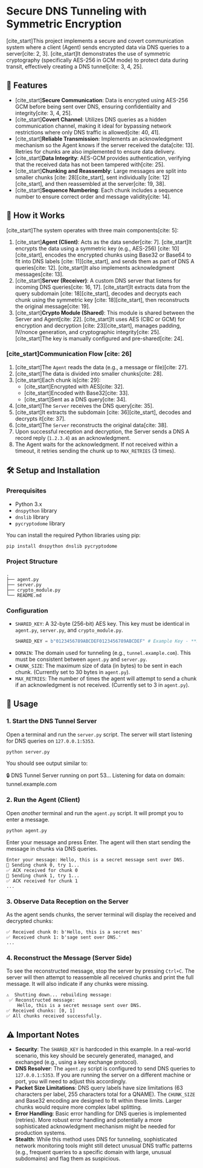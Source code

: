 # Secure DNS Tunneling with Symmetric Encryption

[cite_start]This project implements a secure and covert communication system where a client (Agent) sends encrypted data via DNS queries to a server[cite: 2, 3]. [cite_start]It demonstrates the use of symmetric cryptography (specifically AES-256 in GCM mode) to protect data during transit, effectively creating a DNS tunnel[cite: 3, 4, 25].

## 🌟 Features

* [cite_start]**Secure Communication**: Data is encrypted using AES-256 GCM before being sent over DNS, ensuring confidentiality and integrity[cite: 3, 4, 25].
* [cite_start]**Covert Channel**: Utilizes DNS queries as a hidden communication channel, making it ideal for bypassing network restrictions where only DNS traffic is allowed[cite: 40, 41].
* [cite_start]**Reliable Transmission**: Implements an acknowledgment mechanism so the Agent knows if the server received the data[cite: 13]. Retries for chunks are also implemented to ensure data delivery.
* [cite_start]**Data Integrity**: AES-GCM provides authentication, verifying that the received data has not been tampered with[cite: 25].
* [cite_start]**Chunking and Reassembly**: Large messages are split into smaller chunks [cite: 28][cite_start], sent individually [cite: 12][cite_start], and then reassembled at the server[cite: 19, 38].
* [cite_start]**Sequence Numbering**: Each chunk includes a sequence number to ensure correct order and message validity[cite: 14].

## 🚀 How it Works

[cite_start]The system operates with three main components[cite: 5]:

1.  [cite_start]**Agent (Client)**: Acts as the data sender[cite: 7]. [cite_start]It encrypts the data using a symmetric key (e.g., AES-256) [cite: 10][cite_start], encodes the encrypted chunks using Base32 or Base64 to fit into DNS labels [cite: 11][cite_start], and sends them as part of DNS A queries[cite: 12]. [cite_start]It also implements acknowledgment messages[cite: 13].
2.  [cite_start]**Server (Receiver)**: A custom DNS server that listens for incoming DNS queries[cite: 16, 17]. [cite_start]It extracts data from the query subdomain [cite: 18][cite_start], decodes and decrypts each chunk using the symmetric key [cite: 18][cite_start], then reconstructs the original message[cite: 19].
3.  [cite_start]**Crypto Module (Shared)**: This module is shared between the Server and Agent[cite: 22]. [cite_start]It uses AES (CBC or GCM) for encryption and decryption [cite: 23][cite_start], manages padding, IV/nonce generation, and cryptographic integrity[cite: 25]. [cite_start]The key is manually configured and pre-shared[cite: 24].

### [cite_start]Communication Flow [cite: 26]

1.  [cite_start]The `Agent` reads the data (e.g., a message or file)[cite: 27].
2.  [cite_start]The data is divided into smaller chunks[cite: 28].
3.  [cite_start]Each chunk is[cite: 29]:
    * [cite_start]Encrypted with AES[cite: 32].
    * [cite_start]Encoded with Base32[cite: 33].
    * [cite_start]Sent as a DNS query[cite: 34].
4.  [cite_start]The `Server` receives the DNS query[cite: 35].
5.  [cite_start]It extracts the subdomain [cite: 36][cite_start], decodes and decrypts it[cite: 37].
6.  [cite_start]The `Server` reconstructs the original data[cite: 38].
7.  Upon successful reception and decryption, the Server sends a DNS A record reply (`1.2.3.4`) as an acknowledgment.
8.  The Agent waits for the acknowledgment. If not received within a timeout, it retries sending the chunk up to `MAX_RETRIES` (3 times).

## 🛠️ Setup and Installation

### Prerequisites

* Python 3.x
* `dnspython` library
* `dnslib` library
* `pycryptodome` library

You can install the required Python libraries using pip:

```bash
pip install dnspython dnslib pycryptodome
```

### Project Structure

```
.
├── agent.py
├── server.py
├── crypto_module.py
└── README.md
```

### Configuration

  * `SHARED_KEY`: A 32-byte (256-bit) AES key. This key must be identical in `agent.py`, `server.py`, and `crypto_module.py`.
    ```python
    SHARED_KEY = b"0123456789ABCDEF0123456789ABCDEF" # Example Key - **DO NOT USE IN PRODUCTION**
    ```
  * `DOMAIN`: The domain used for tunneling (e.g., `tunnel.example.com`). This must be consistent between `agent.py` and `server.py`.
  * `CHUNK_SIZE`: The maximum size of data (in bytes) to be sent in each chunk. (Currently set to 30 bytes in `agent.py`).
  * `MAX_RETRIES`: The number of times the agent will attempt to send a chunk if an acknowledgment is not received. (Currently set to 3 in `agent.py`).

## 🚀 Usage

### 1\. Start the DNS Tunnel Server

Open a terminal and run the `server.py` script. The server will start listening for DNS queries on `127.0.0.1:5353`.

```bash
python server.py
```
You should see output similar to:


🔒 DNS Tunnel Server running on port 53...
Listening for data on domain: tunnel.example.com


### 2\. Run the Agent (Client)

Open *another* terminal and run the `agent.py` script. It will prompt you to enter a message.

```bash
python agent.py
```

Enter your message and press Enter. The agent will then start sending the message in chunks via DNS queries.

```
Enter your message: Hello, this is a secret message sent over DNS.
🔹 Sending chunk 0, try 1...
✅ ACK received for chunk 0
🔹 Sending chunk 1, try 1...
✅ ACK received for chunk 1
...
```

### 3\. Observe Data Reception on the Server

As the agent sends chunks, the server terminal will display the received and decrypted chunks:

```
✅ Received chunk 0: b'Hello, this is a secret mes'
✅ Received chunk 1: b'sage sent over DNS.'
...
```

### 4\. Reconstruct the Message (Server Side)

To see the reconstructed message, stop the server by pressing `Ctrl+C`. The server will then attempt to reassemble all received chunks and print the full message. It will also indicate if any chunks were missing.

```
⚠️  Shutting down... rebuilding message:
 ✅ Reconstructed message:
    Hello, this is a secret message sent over DNS.
✅ Received chunks: [0, 1]
✅ All chunks received successfully.
```

## ⚠️ Important Notes

  * **Security**: The `SHARED_KEY` is hardcoded in this example. In a real-world scenario, this key should be securely generated, managed, and exchanged (e.g., using a key exchange protocol).
  * **DNS Resolver**: The `agent.py` script is configured to send DNS queries to `127.0.0.1:5353`. If you are running the server on a different machine or port, you will need to adjust this accordingly.
  * **Packet Size Limitations**: DNS query labels have size limitations (63 characters per label, 255 characters total for a QNAME). The `CHUNK_SIZE` and Base32 encoding are designed to fit within these limits. Larger chunks would require more complex label splitting.
  * **Error Handling**: Basic error handling for DNS queries is implemented (retries). More robust error handling and potentially a more sophisticated acknowledgment mechanism might be needed for production systems.
  * **Stealth**: While this method uses DNS for tunneling, sophisticated network monitoring tools might still detect unusual DNS traffic patterns (e.g., frequent queries to a specific domain with large, unusual subdomains) and flag them as suspicious.

